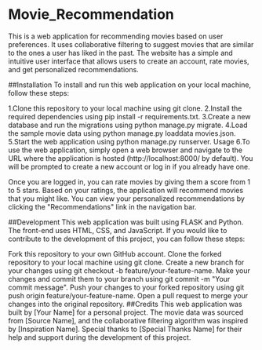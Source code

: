 # Movie_Recommendation
This is a web application for recommending movies based on user preferences. It uses collaborative filtering to suggest movies that are similar to the ones a user has liked in the past. The website has a simple and intuitive user interface that allows users to create an account, rate movies, and get personalized recommendations.

##Installation
To install and run this web application on your local machine, follow these steps:

1.Clone this repository to your local machine using git clone.
2.Install the required dependencies using pip install -r requirements.txt.
3.Create a new database and run the migrations using python manage.py migrate.
4.Load the sample movie data using python manage.py loaddata movies.json.
5.Start the web application using python manage.py runserver.
Usage
6.To use the web application, simply open a web browser and navigate to the URL where the application is hosted (http://localhost:8000/ by default). You will be prompted to create a new account or log in if you already have one.

Once you are logged in, you can rate movies by giving them a score from 1 to 5 stars. Based on your ratings, the application will recommend movies that you might like. You can view your personalized recommendations by clicking the "Recommendations" link in the navigation bar.

##Development
This web application was built using FLASK and Python. The front-end uses HTML, CSS, and JavaScript. If you would like to contribute to the development of this project, you can follow these steps:

Fork this repository to your own GitHub account.
Clone the forked repository to your local machine using git clone.
Create a new branch for your changes using git checkout -b feature/your-feature-name.
Make your changes and commit them to your branch using git commit -m "Your commit message".
Push your changes to your forked repository using git push origin feature/your-feature-name.
Open a pull request to merge your changes into the original repository.
##Credits
This web application was built by [Your Name] for a personal project. The movie data was sourced from [Source Name], and the collaborative filtering algorithm was inspired by [Inspiration Name]. Special thanks to [Special Thanks Name] for their help and support during the development of this project.

